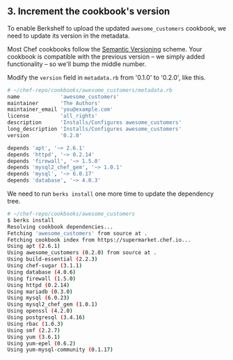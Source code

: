 ## 3. Increment the cookbook's version

To enable Berkshelf to upload the updated `awesome_customers` cookbook, we need to update its version in the metadata.

Most Chef cookbooks follow the [Semantic Versioning](http://semver.org) scheme. Your cookbook is compatible with the previous version &ndash; we simply added functionality &ndash; so we'll bump the middle number.

Modify the `version` field in <code class="file-path">metadata.rb</code> from '0.1.0' to '0.2.0', like this.

```bash
# ~/chef-repo/cookbooks/awesome_customers/metadata.rb
name             'awesome_customers'
maintainer       'The Authors'
maintainer_email 'you@example.com'
license          'all_rights'
description      'Installs/Configures awesome_customers'
long_description 'Installs/Configures awesome_customers'
version          '0.2.0'

depends 'apt', '~> 2.6.1'
depends 'httpd', '~> 0.2.14'
depends 'firewall', '~> 1.5.0'
depends 'mysql2_chef_gem', '~> 1.0.1'
depends 'mysql', '~> 6.0.17'
depends 'database', '~> 4.0.3'
```

We need to run `berks install` one more time to update the dependency tree.

```bash
# ~/chef-repo/cookbooks/awesome_customers
$ berks install
Resolving cookbook dependencies...
Fetching 'awesome_customers' from source at .
Fetching cookbook index from https://supermarket.chef.io...
Using apt (2.6.1)
Using awesome_customers (0.2.0) from source at .
Using build-essential (2.2.3)
Using chef-sugar (3.1.1)
Using database (4.0.6)
Using firewall (1.5.0)
Using httpd (0.2.14)
Using mariadb (0.3.0)
Using mysql (6.0.23)
Using mysql2_chef_gem (1.0.1)
Using openssl (4.2.0)
Using postgresql (3.4.16)
Using rbac (1.0.3)
Using smf (2.2.7)
Using yum (3.6.1)
Using yum-epel (0.6.2)
Using yum-mysql-community (0.1.17)
```
